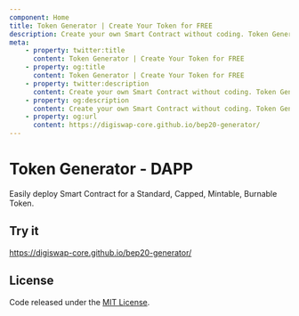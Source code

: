 ```yaml
---
component: Home
title: Token Generator | Create Your Token for FREE
description: Create your own Smart Contract without coding. Token Generator is the easiest and fastest way to create your own token on the supported networks. No coding skills are required.
meta:
    - property: twitter:title
      content: Token Generator | Create Your Token for FREE
    - property: og:title
      content: Token Generator | Create Your Token for FREE
    - property: twitter:description
      content: Create your own Smart Contract without coding. Token Generator is the easiest and fastest way to create your own token on the supported networks. No coding skills are required.
    - property: og:description
      content: Create your own Smart Contract without coding. Token Generator is the easiest and fastest way to create your own token on the supported networks. No coding skills are required.
    - property: og:url
      content: https://digiswap-core.github.io/bep20-generator/
---
```


# Token Generator - DAPP

Easily deploy Smart Contract for a Standard, Capped, Mintable, Burnable Token.

## Try it

https://digiswap-core.github.io/bep20-generator/

## License

Code released under the [MIT License](https://github.com/DigiSwap-Core/bep20-generator/blob/master/LICENSE).
